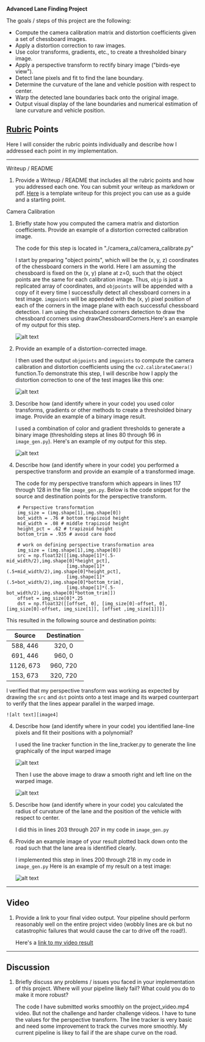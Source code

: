 **Advanced Lane Finding Project**

The goals / steps of this project are the following:

* Compute the camera calibration matrix and distortion coefficients given a set of chessboard images.
* Apply a distortion correction to raw images.
* Use color transforms, gradients, etc., to create a thresholded binary image.
* Apply a perspective transform to rectify binary image ("birds-eye view").
* Detect lane pixels and fit to find the lane boundary.
* Determine the curvature of the lane and vehicle position with respect to center.
* Warp the detected lane boundaries back onto the original image.
* Output visual display of the lane boundaries and numerical estimation of lane curvature and vehicle position.

[//]: # (Image References)

[image1]: ./camera_cal/corners_found8.jpg "draw corners"
[image2]: ./test_images/tracked0.jpg "Undistored"
[image3]: ./test_images/preprocessImage2.jpg "Binary Example"
[image4]: ./test_images/warped0.jpg "Warp Example"
[image5]: ./test_images/line1.jpg "Fit Visual"
[image6]: ./test_images/line_road0.jpg "Warped Line"
[image7]: ./test_images/line_orginal_image1.jpg "Actualy Image with lane lines"
[image8]: ./test_images/line_orginal_image3.jpg "radius of curvature"
[video1]: ./AdvancedLaneFinding.mp4 "Video"

## [Rubric](https://review.udacity.com/#!/rubrics/571/view) Points
Here I will consider the rubric points individually and describe how I addressed each point in my implementation.  

---
Writeup / README

1. Provide a Writeup / README that includes all the rubric points and how you addressed each one.  You can submit your writeup as markdown or pdf.  [Here](https://github.com/udacity/CarND-Advanced-Lane-Lines/blob/master/writeup_template.md) is a template writeup for this project you can use as a guide and a starting point.  

Camera Calibration

1. Briefly state how you computed the camera matrix and distortion coefficients. Provide an example of a distortion corrected calibration image.

    The code for this step is located in "./camera_cal/camera_calibrate.py"

    I start by preparing "object points", which will be the (x, y, z) coordinates of the chessboard corners in the world. Here I am assuming the chessboard is fixed on the (x, y) plane at z=0, such that the object points are the same for each calibration image.  Thus, `objp` is just a replicated array of coordinates, and `objpoints` will be appended with a copy of it every time I successfully detect all chessboard corners in a test image.  `imgpoints` will be appended with the (x, y) pixel position of each of the corners in the image plane with each successful chessboard detection. I am using the chessboard corners detection to draw the chessboard ccorners using drawChessboardCorners.Here's an example of my output for this step.

    ![alt text][image1]


1. Provide an example of a distortion-corrected image.

    I then used the output `objpoints` and `imgpoints` to compute the camera calibration and distortion coefficients using the `cv2.calibrateCamera()` function.To demonstrate this step, I will describe how I apply the distortion correction to one of the test images like this one:
    
    
    ![alt text][image2]


2. Describe how (and identify where in your code) you used color transforms, gradients or other methods to create a thresholded binary image.  Provide an example of a binary image result.


    I used a combination of color and gradient thresholds to generate a binary image (thresholding steps at lines 80 through 96 in `image_gen.py`).  Here's an example of my output for this step.

    ![alt text][image3]

3. Describe how (and identify where in your code) you performed a perspective transform and provide an example of a transformed image.

    The code for my perspective transform which appears in lines 117 through 128 in the file `image_gen.py`. Below is the code snippet for the source and destination points for the perspective transform.

```
    # Perspective transformation
    img_size = (img.shape[1],img.shape[0])
    bot_width = .76 # bottom trapizoid height
    mid_width = .08 # middle trapizoid height
    height_pct = .62 # trapizoid height
    bottom_trim = .935 # avoid care hood

    # work on defining perspective transformation area
    img_size = (img.shape[1],img.shape[0])
    src = np.float32([[img.shape[1]*(.5-mid_width/2),img.shape[0]*height_pct],
                      [img.shape[1]*(.5+mid_width/2),img.shape[0]*height_pct],
                      [img.shape[1]*(.5+bot_width/2),img.shape[0]*bottom_trim],
                      [img.shape[1]*(.5-bot_width/2),img.shape[0]*bottom_trim]])
    offset = img_size[0]*.25
    dst = np.float32([[offset, 0], [img_size[0]-offset, 0],[img_size[0]-offset, img_size[1]], [offset ,img_size[1]]])

```
This resulted in the following source and destination points:

| Source        | Destination   | 
|:-------------:|:-------------:| 
| 588, 446      | 320, 0        | 
| 691, 446      | 960, 0        |
| 1126, 673     | 960, 720      |
| 153, 673      | 320, 720      |

I verified that my perspective transform was working as expected by drawing the `src` and `dst` points onto a test image and its warped counterpart to verify that the lines appear parallel in the warped image.

    ![alt text][image4]

4. Describe how (and identify where in your code) you identified lane-line pixels and fit their positions with a polynomial?

    I used the line tracker function in the line_tracker.py to generate the line graphically of the input warped image

    ![alt text][image5]
    
   Then I use the above image to draw a smooth right and left line on the warped image.
   
   ![alt text][image6]

   
5. Describe how (and identify where in your code) you calculated the radius of curvature of the lane and the position of the vehicle with respect to center.

    I did this in lines 203 through 207 in my code in `image_gen.py`

6. Provide an example image of your result plotted back down onto the road such that the lane area is identified clearly.

    I implemented this step in lines 200 through 218 in my code in `image_gen.py` Here is an example of my result on a test image:

    ![alt text][image7]

---

## Video

1. Provide a link to your final video output.  Your pipeline should perform reasonably well on the entire project video (wobbly lines are ok but no catastrophic failures that would cause the car to drive off the road!).

    Here's a [link to my video result](./AdvancedLaneFinding.mp4)

---

## Discussion

1. Briefly discuss any problems / issues you faced in your implementation of this project.  Where will your pipeline likely fail?  What could you do to make it more robust?

    The code I have submitted works smoothly on the project_video.mp4 video. But not the challenge and harder challenge videos. I have to tune the values for the perspective transform. The line tracker is very basic and need some improvement to track the curves more smoothly. My current pipeline is likey to fail if the are shape curve on the road. 

